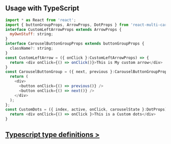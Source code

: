 
## Usage with TypeScript

```js
import * as React from 'react';
import { buttonGroupProps, ArrowProps, DotProps } from 'react-multi-carousel/lib/types';
interface CustomLeftArrowProps extends ArrowProps {
  myOwnStuff: string;
}
interface CarouselButtonGroupProps extends buttonGroupProps {
  className?: string;
}
const CustomLeftArrow = ({ onClick }:CustomLeftArrowProps) => {
  return <div onClick={() => onClick()}>This is My custom arrow</div>
}
const CarouselButtonGroup = ({ next, previous }:CarouselButtonGroupProps) => {
  return (
    <div>
      <button onClick={() => previous()} />
      <button onClick={() => next()} />
    </div>
  );
};
const CustomDots = ({ index, active, onClick, carouselState }:DotProps) => {
  return <div onClick={() => onClick }>This is a Custom dots</div>
}
```

## [Typescript type definitions >](https://github.com/YIZHUANG/react-multi-carousel/blob/master/src/types.ts)